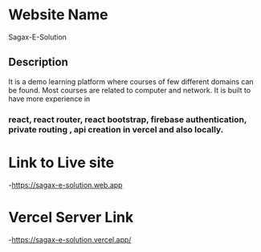 # Website Name

Sagax-E-Solution

## Description

It is a demo learning platform where courses of few different domains can be found. Most courses are related to computer and network. It is built to have more experience in

### react, react router, react bootstrap, firebase authentication, private routing , api creation in vercel and also locally.

# Link to Live site

-https://sagax-e-solution.web.app

# Vercel Server Link

-https://sagax-e-solution.vercel.app/
